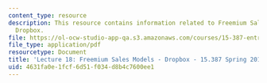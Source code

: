 ```yaml
---
content_type: resource
description: This resource contains information related to Freemium Sales Models -
  Dropbox.
file: https://ol-ocw-studio-app-qa.s3.amazonaws.com/courses/15-387-entrepreneurial-sales-spring-2015/4631fa0e1fcf6d51f034d8b4c7600ee1_MIT15_387S15_Lecture18.pdf
file_type: application/pdf
resourcetype: Document
title: 'Lecture 18: Freemium Sales Models - Dropbox - 15.387 Spring 2015'
uid: 4631fa0e-1fcf-6d51-f034-d8b4c7600ee1
---
```

